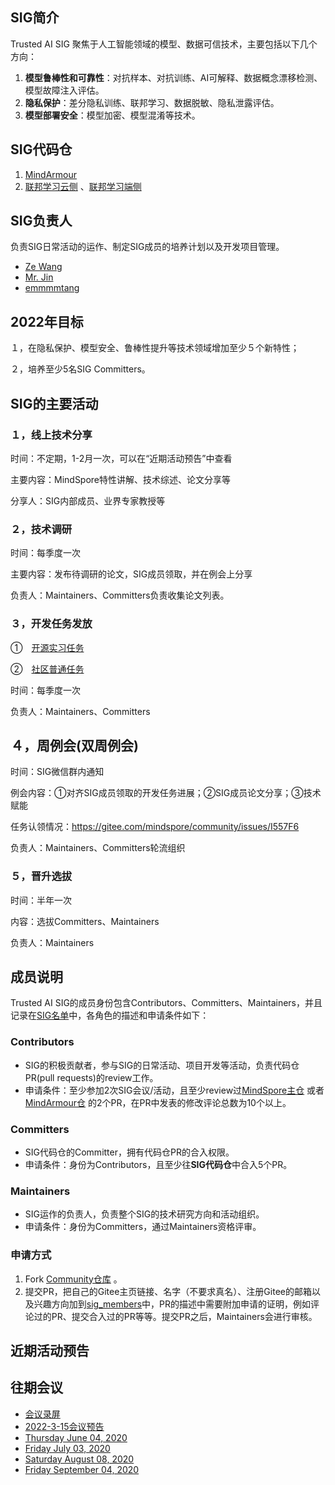 ## SIG简介

Trusted AI SIG 聚焦于人工智能领域的模型、数据可信技术，主要包括以下几个方向：

1. **模型鲁棒性和可靠性**：对抗样本、对抗训练、AI可解释、数据概念漂移检测、模型故障注入评估。
2. **隐私保护**：差分隐私训练、联邦学习、数据脱敏、隐私泄露评估。
3. **模型部署安全**：模型加密、模型混淆等技术。

## SIG代码仓

1. [MindArmour](https://gitee.com/mindspore/mindarmour)
2. [联邦学习云侧](https://gitee.com/mindspore/mindspore/tree/master/mindspore/ccsrc/fl) 、[联邦学习端侧](https://gitee.com/mindspore/mindspore/tree/master/mindspore/lite/java/java/fl_client/src/main/java/com/mindspore/flclient)

## SIG负责人

负责SIG日常活动的运作、制定SIG成员的培养计划以及开发项目管理。

* [Ze Wang](https://gitee.com/randywangze)
* [Mr. Jin](https://gitee.com/jxlang910)
* [emmmmtang](https://gitee.com/emmmmtang)

## 2022年目标

１，在隐私保护、模型安全、鲁棒性提升等技术领域增加至少５个新特性；

２，培养至少5名SIG Committers。

## SIG的主要活动

### １，线上技术分享

时间：不定期，1-2月一次，可以在“近期活动预告”中查看

主要内容：MindSpore特性讲解、技术综述、论文分享等

分享人：SIG内部成员、业界专家教授等

### ２，技术调研

时间：每季度一次

主要内容：发布待调研的论文，SIG成员领取，并在例会上分享

负责人：Maintainers、Committers负责收集论文列表。

### ３，开发任务发放

①　[开源实习任务](https://gitee.com/mindspore/community/issues/I557F6)

②　[社区普通任务](https://gitee.com/mindspore/community/issues/I4YQNG?from=project-issue)

时间：每季度一次

负责人：Maintainers、Committers

## ４，周例会(双周例会)

时间：SIG微信群内通知

例会内容：①对齐SIG成员领取的开发任务进展；②SIG成员论文分享；③技术赋能

任务认领情况：https://gitee.com/mindspore/community/issues/I557F6

负责人：Maintainers、Committers轮流组织

### ５，晋升选拔

时间：半年一次

内容：选拔Committers、Maintainers

负责人：Maintainers

## 成员说明

Trusted AI SIG的成员身份包含Contributors、Committers、Maintainers，并且记录在[SIG名单](./sig_members.yaml)中，各角色的描述和申请条件如下：

### Contributors

* SIG的积极贡献者，参与SIG的日常活动、项目开发等活动，负责代码仓PR(pull requests)的review工作。
* 申请条件：至少参加2次SIG会议/活动，且至少review过[MindSpore主仓](https://gitee.com/mindspore/mindspore/pulls) 或者[MindArmour仓](https://gitee.com/mindspore/mindarmour/pulls) 的2个PR，在PR中发表的修改评论总数为10个以上。

### Committers

* SIG代码仓的Committer，拥有代码仓PR的合入权限。
* 申请条件：身份为Contributors，且至少往**SIG代码仓**中合入5个PR。

### Maintainers

* SIG运作的负责人，负责整个SIG的技术研究方向和活动组织。
* 申请条件：身份为Committers，通过Maintainers资格评审。

### 申请方式

1. Fork [Community仓库](https://gitee.com/mindspore/community) 。
2. 提交PR，把自己的Gitee主页链接、名字（不要求真名）、注册Gitee的邮箱以及兴趣方向加到[sig_members](./sig_members.yaml)中，PR的描述中需要附加申请的证明，例如评论过的PR、提交合入过的PR等等。提交PR之后，Maintainers会进行审核。

## 近期活动预告

## 往期会议

* [会议录屏](https://www.bilibili.com/video/BV14g411V7nZ?spm_id_from=333.999.0.0)
* [2022-3-15会议预告](https://mp.weixin.qq.com/s/NCw-kdQiTGXhH1BNrPiFkQ)
* [Thursday June 04, 2020](./meetings/001-20200604.md)
* [Friday July 03, 2020](./meetings/002-20200703.md)
* [Saturday August 08, 2020](./meetings/003-20200808.md)
* [Friday September 04, 2020](./meetings/004-20200904.md)
